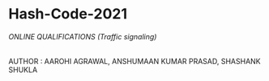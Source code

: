 # Hash-Code-2021
###### ONLINE QUALIFICATIONS (Traffic signaling)

AUTHOR : AAROHI AGRAWAL, ANSHUMAAN KUMAR PRASAD, SHASHANK SHUKLA

